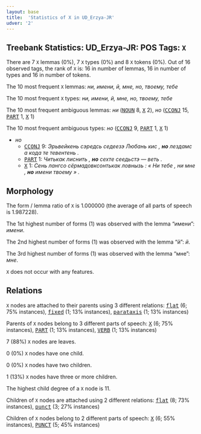 ```yaml
---
layout: base
title:  'Statistics of X in UD_Erzya-JR'
udver: '2'
---
```


## Treebank Statistics: UD_Erzya-JR: POS Tags: `X`

There are 7 `X` lemmas (0%), 7 `X` types (0%) and 8 `X` tokens (0%).
Out of 16 observed tags, the rank of `X` is: 16 in number of lemmas, 16 in number of types and 16 in number of tokens.

The 10 most frequent `X` lemmas: <em>ни, имени, й, мне, но, твоему, тебе</em>

The 10 most frequent `X` types:  <em>ни, имени, й, мне, но, твоему, тебе</em>

The 10 most frequent ambiguous lemmas: <em>ни</em> (<tt><a href="myv_jr-pos-NOUN.html">NOUN</a></tt> 8, <tt><a href="myv_jr-pos-X.html">X</a></tt> 2), <em>но</em> (<tt><a href="myv_jr-pos-CCONJ.html">CCONJ</a></tt> 15, <tt><a href="myv_jr-pos-PART.html">PART</a></tt> 1, <tt><a href="myv_jr-pos-X.html">X</a></tt> 1)

The 10 most frequent ambiguous types:  <em>но</em> (<tt><a href="myv_jr-pos-CCONJ.html">CCONJ</a></tt> 9, <tt><a href="myv_jr-pos-PART.html">PART</a></tt> 1, <tt><a href="myv_jr-pos-X.html">X</a></tt> 1)


* <em>но</em>
  * <tt><a href="myv_jr-pos-CCONJ.html">CCONJ</a></tt> 9: <em>Эрьвейкень сэредсь седеезэ Любань кис , <b>но</b> лездамс а кода те тевентень .</em>
  * <tt><a href="myv_jr-pos-PART.html">PART</a></tt> 1: <em>Читькак лиснить , <b>но</b> сехте сеедьстэ — веть .</em>
  * <tt><a href="myv_jr-pos-X.html">X</a></tt> 1: <em>Сень лангсо сёрмадовксонтькак ловнызь : « Ни тебе , ни мне , <b>но</b> имени твоему » .</em>

## Morphology

The form / lemma ratio of `X` is 1.000000 (the average of all parts of speech is 1.987228).

The 1st highest number of forms (1) was observed with the lemma “имени”: <em>имени</em>.

The 2nd highest number of forms (1) was observed with the lemma “й”: <em>й</em>.

The 3rd highest number of forms (1) was observed with the lemma “мне”: <em>мне</em>.

`X` does not occur with any features.


## Relations

`X` nodes are attached to their parents using 3 different relations: <tt><a href="myv_jr-dep-flat.html">flat</a></tt> (6; 75% instances), <tt><a href="myv_jr-dep-fixed.html">fixed</a></tt> (1; 13% instances), <tt><a href="myv_jr-dep-parataxis.html">parataxis</a></tt> (1; 13% instances)

Parents of `X` nodes belong to 3 different parts of speech: <tt><a href="myv_jr-pos-X.html">X</a></tt> (6; 75% instances), <tt><a href="myv_jr-pos-PART.html">PART</a></tt> (1; 13% instances), <tt><a href="myv_jr-pos-VERB.html">VERB</a></tt> (1; 13% instances)

7 (88%) `X` nodes are leaves.

0 (0%) `X` nodes have one child.

0 (0%) `X` nodes have two children.

1 (13%) `X` nodes have three or more children.

The highest child degree of a `X` node is 11.

Children of `X` nodes are attached using 2 different relations: <tt><a href="myv_jr-dep-flat.html">flat</a></tt> (8; 73% instances), <tt><a href="myv_jr-dep-punct.html">punct</a></tt> (3; 27% instances)

Children of `X` nodes belong to 2 different parts of speech: <tt><a href="myv_jr-pos-X.html">X</a></tt> (6; 55% instances), <tt><a href="myv_jr-pos-PUNCT.html">PUNCT</a></tt> (5; 45% instances)

